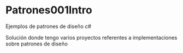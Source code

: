 # Patrones001Intro
Ejemplos de patrones de diseño c#

Solución donde tengo varios proyectos referentes a implementaciones sobre patrones de diseño
